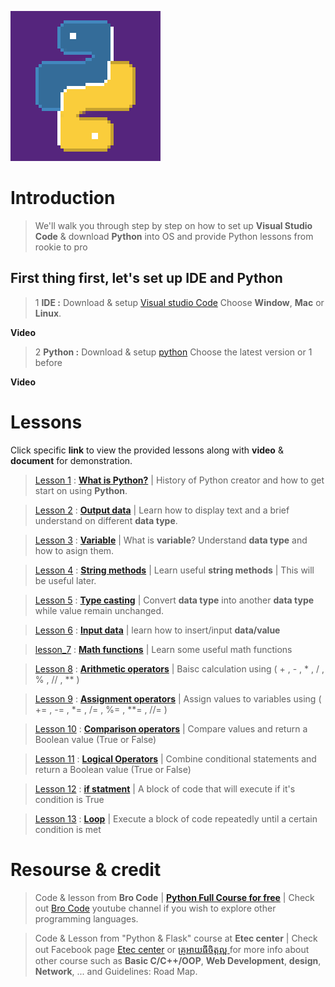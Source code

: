 ![Python logo GIFs](docs/gifs_readme/Python-logo-gifs.gif)

# **Introduction**

> We'll walk you through step by step on how to set up **Visual Studio Code** & download **Python** into OS and provide Python lessons from rookie to pro

## First thing first, let's set up **IDE** and **Python**
> 1 **IDE :** Download & setup [Visual studio Code](https://code.visualstudio.com/Download) Choose **Window**, **Mac** or **Linux**.

**Video**

> 2 **Python :** Download & setup [python](https://www.python.org/downloads/) Choose the latest version or 1 before

**Video**

# Lessons

Click specific **link** to view the provided lessons along with **video** & **document** for demonstration.

> [Lesson 1](Lessons/lesson_1.md) : [**What is Python?**](Lessons/lesson_1.md) | History of Python creator and how to get start on using **Python**.

> [Lesson 2](Lessons/lesson_2.md) : [**Output data**](Lessons/lesson_2.md) | Learn how to display text and a brief understand on different **data type**.

> [Lesson 3](Lessons/lesson_3.md) : [**Variable**](Lessons/lesson_3.md) | What is **variable**? Understand **data type** and how to asign them.

> [Lesson 4](Lessons/lesson_4.md) : [**String methods**](Lessons/lesson_4.md) | Learn useful **string methods** | This will be useful later.

> [Lesson 5](Lessons/lesson_5.md) : [**Type casting**](Lessons/lesson_5.md) | Convert **data type** into another **data type** while value remain unchanged.

> [Lesson 6](Lessons/lesson_6.md) : [**Input data**](Lessons/lesson_6.md) | learn how to insert/input **data/value**

> [lesson_7](Lessons/lesson_7.md) : [**Math functions**](Lessons/lesson_7.md) | Learn some useful math functions

> [Lesson 8]() : [**Arithmetic operators**]() | Baisc calculation using ( + , - , * , / , % , // , ** )

> [Lesson 9]() : [**Assignment operators**]() | Assign values to variables using ( += , -= , *= , /= , %= , **= , //= )

> [Lesson 10]() : [**Comparison operators**]() | Compare values and return a Boolean value (True or False)

> [Lesson 11]() : [**Logical Operators**]() | Combine conditional statements and return a Boolean value (True or False)

> [Lesson 12]() : [**if statment**]() | A block of code that will execute if it's condition is True

> [Lesson 13]() : [**Loop**]() | Execute a block of code repeatedly until a certain condition is met


# Resourse & credit

> Code & lesson from **Bro Code** | [**Python Full Course for free**](https://www.youtube.com/watch?v=XKHEtdqhLK8&t=4053s) | Check out [Bro Code](https://www.youtube.com/@BroCodez) youtube channel if you wish to explore other programming languages.

> Code & Lesson from "Python & Flask" course at **Etec center** | Check out Facebook page [Etec center](https://www.facebook.com/etectrainingcenter) or [គ្រូអាយធីចិត្តល្អ ](https://www.facebook.com/kroitfan) for more info about other course such as **Basic C/C++/OOP**, **Web Development**, **design**, **Network**, ... and Guidelines: Road Map.
